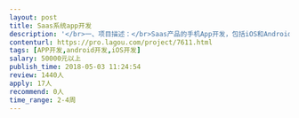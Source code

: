 ```yaml
---                
layout: post       
title: Saas系统app开发           
description: '</br>一、项目描述：</br>Saas产品的手机App开发，包括iOS和Android两端，因为客户长期在外出差或者外勤，有些一些订单管理、销售管理等功能需要在移动端使用。</br></br>二、主要功能点：</br>销售管理、地图点位、审批管理</br></br>三、可参考产品：</br>纷享销客 app</br>销售易 app</br></br>四、人员要求：</br>1、ios 安卓 3年左右经验；</br>2、项目经验丰富，认真细心，避免返工，当自己产品做；</br>3、良好的沟通能力和契约精神。</br>'     
contenturl: https://pro.lagou.com/project/7611.html      
tags: [APP开发,android开发,iOS开发]            
salary: 50000元以上          
publish_time: 2018-05-03 11:24:54         
review: 1440人                   
apply: 17人                   
recommend: 0人                   
time_range: 2-4周              
---                 
```

